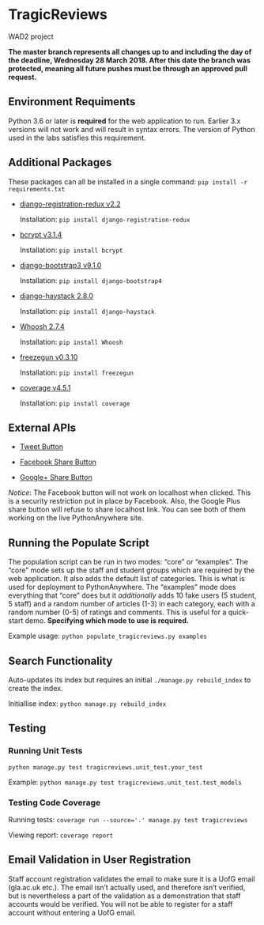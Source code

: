 # TragicReviews
WAD2 project

**The master branch represents all changes up to and including the day of the deadline, Wednesday 28 March 2018. After this date the branch was protected, meaning all future pushes must be through an approved pull request.**

## Environment Requiments
Python 3.6 or later is __required__ for the web application to run. Earlier 3.x versions will not work and will result in syntax errors. The version of Python used in the labs satisfies this requirement.

## Additional Packages
These packages can all be installed in a single command: `pip install -r requirements.txt`

* [django-registration-redux v2.2](https://django-registration-redux.readthedocs.io/en/latest/index.html)

  Installation: `pip install django-registration-redux`

* [bcrypt v3.1.4](https://pypi.python.org/pypi/bcrypt/3.1.4)

  Installation: `pip install bcrypt`

* [django-bootstrap3 v9.1.0](https://pypi.python.org/pypi/django-bootstrap3/9.1.0)

  Installation: `pip install django-bootstrap4`

* [django-haystack 2.8.0](http://haystacksearch.org)

  Installation: `pip install django-haystack`

* [Whoosh 2.7.4](https://pypi.python.org/pypi/Whoosh/2.7.4)

  Installation: `pip install Whoosh`

* [freezegun v0.3.10](https://github.com/spulec/freezegun)

  Installation: `pip install freezegun`

* [coverage v4.5.1](https://coverage.readthedocs.io/en/coverage-4.5.1/)

  Installation: `pip install coverage`

## External APIs

* [Tweet Button](https://dev.twitter.com/web/tweet-button)

* [Facebook Share Button](https://developers.facebook.com/docs/plugins/share-button)

* [Google+ Share Button](https://developers.google.com/+/web/share/)

_Notice_: The Facebook button will not work on localhost when clicked. This is a security restriction put in place by Facebook. Also, the Google Plus share button will refuse to share localhost link. You can see both of them working on the live PythonAnywhere site.

## Running the Populate Script
The population script can be run in two modes: “core” or “examples”. The “core” mode sets up the staff and student groups which are required by the web application. It also adds the default list of categories. This is what is used for deployment to PythonAnywhere. The “examples” mode does everything that “core” does but it _additionally_ adds 10 fake users (5 student, 5 staff) and a random number of articles (1-3) in each category, each with a random number (0-5) of ratings and comments. This is useful for a quick-start demo. __Specifying which mode to use is required.__

Example usage: `python populate_tragicreviews.py examples`

## Search Functionality
Auto-updates its index but requires an initial `./manage.py rebuild_index` to create the index.

Initiallise index: `python manage.py rebuild_index`

## Testing
### Running Unit Tests
`python manage.py test tragicreviews.unit_test.your_test`

Example:
`python manage.py test tragicreviews.unit_test.test_models`


### Testing Code Coverage 
Running tests: `coverage run --source='.' manage.py test tragicreviews`

Viewing report: `coverage report`

## Email Validation in User Registration 
Staff account registration validates the email to make sure it is a UofG email (gla.ac.uk etc.). The email isn’t actually used, and therefore isn’t verified, but is nevertheless a part of the validation as a demonstration that staff accounts would be verified. You will not be able to register for a staff account without entering a UofG email.
